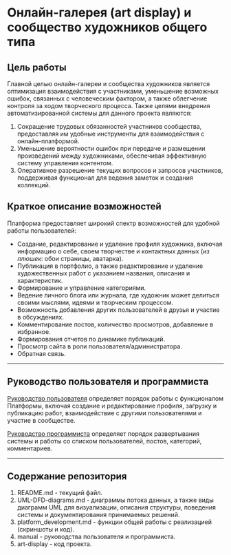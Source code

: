 # Онлайн-галерея (art display) и сообщество художников общего типа

## Цель работы
  Главной целью онлайн-галереи и сообщества художников является оптимизация взаимодействия с участниками, уменьшение возможных ошибок, связанных с человеческим фактором, а также облегчение контроля за ходом творческого процесса. 
Также целями внедрения автоматизированной системы для данного проекта являются:
1. Сокращение трудовых обязанностей участников сообщества, предоставляя им удобные инструменты для взаимодействия с онлайн-платформой.
2. Уменьшение вероятности ошибок при передаче и размещении произведений между художниками, обеспечивая эффективную систему управления контентом.
3. Оперативное разрешение текущих вопросов и запросов участников, поддерживая функционал для ведения заметок и создания коллекций.

 ## Краткое описание возможностей
Платформа предоставляет широкий спектр возможностей для удобной работы пользователей:
- Создание, редактирование и удаление профиля художника, включая информацию о себе, своем творчестве и контактных данных (*из плюшек*: обои страницы, аватарка).
- Публикация в портфолио, а также редактирование и удаление художественных работ с указанием названия, описания и характеристик.
- Формирование и управление категориями.
- Ведение личного блога или журнала, где художник может делиться своими мыслями, идеями и творческим процессом.
- Возможность добавления других пользователей в друзья и участие в обсуждениях.
- Комментирование постов, количество просмотров, добавление в избранное.
- Формирования отчетов по динамике публикаций.
- Просмотр сайта в роли пользователя/администратора.
- Обратная связь.

---
## Руководство пользователя и программиста
[Руководство пользователя](manuals/user_manual.pdf) определяет порядок работы с функционалом Платформы, включая создание и редактирование профиля, загрузку и публикацию работ, взаимодействие с другими пользователями и участие в сообществе.

[Руководство программиста](manuals/programmer's_manual.pdf) определяет порядок развертывания системы и работы со списком пользователей, постов, категорий, комментариев.

---
  ## Содержание репозитория

1.	README.md - текущий файл.
2.	UML-DFD-diagrams.md - диаграммы потока данных, а также виды диаграмм UML для визуализации, описания структуры, поведения системы и документирования принимаемых решений.
3.	platform_development.md - функции общей работы с реализацией (скриншоты и код).
4.	manual - руководства пользователя и программиста.
5.	art-display - код проекта.


